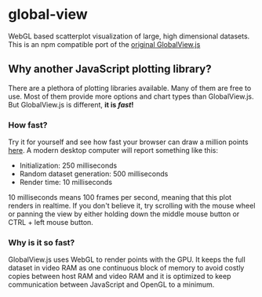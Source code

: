 # global-view
WebGL based scatterplot visualization of large, high dimensional datasets. This is an npm compatible port of the [original GlobalView.js](https://github.com/RcSepp/GlobalView.js)

## Why another JavaScript plotting library?
There are a plethora of plotting libraries available. Many of them are free to use. Most of them provide more options and chart types than GlobalView.js. But GlobalView.js is different, __it is _fast_!__

### How fast?
Try it for yourself and see how fast your browser can draw a million points [here](http://homepage.univie.ac.at/a0929188/GlobalView/example4.html).
A modern desktop computer will report something like this:
* Initialization: 250 milliseconds
* Random dataset generation: 500 milliseconds
* Render time: 10 milliseconds

10 milliseconds means 100 frames per second, meaning that this plot renders in realtime. If you don't believe it, try scrolling with the mouse wheel or panning the view by either holding down the middle mouse button or CTRL + left mouse button.

### Why is it so fast?
GlobalView.js uses WebGL to render points with the GPU. It keeps the full dataset in video RAM as one continuous block of memory to avoid costly copies between host RAM and video RAM and it is optimized to keep communication between JavaScript and OpenGL to a minimum.
